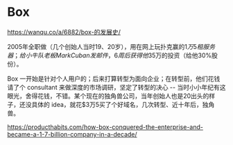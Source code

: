 # Box

https://wanqu.co/a/6882/box-的发展史/

2005年全职做（几个创始人当时19、20岁），用在网上玩扑克赢的$1万5租服务器；给小牛队老板Mark Cuban发邮件，6周后获得他$35万的投资（给他30%股份）。

Box 一开始是针对个人用户的；后来打算转型为面向企业；在转型前，他们花钱请了个 consultant 来做深度的市场调研，坚定了转型的决心 -- 当时小小年纪有这眼光，舍得花钱，不错。某个现在的独角兽公司，当年创始人也是20出头的样子，还没具体的 idea，就花$3万5买了个好域名，几次转型、近十年后，独角兽。

https://producthabits.com/how-box-conquered-the-enterprise-and-became-a-1-7-billion-company-in-a-decade/
